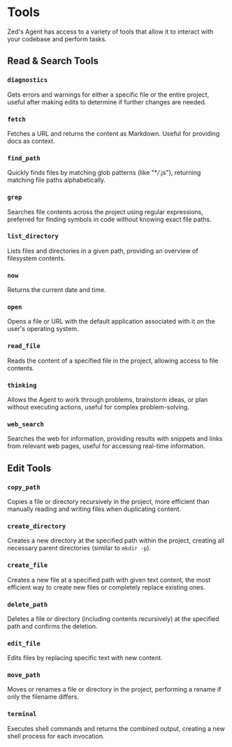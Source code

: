 # Tools

Zed's Agent has access to a variety of tools that allow it to interact with your codebase and perform tasks.

## Read & Search Tools

### `diagnostics`

Gets errors and warnings for either a specific file or the entire project, useful after making edits to determine if further changes are needed.

### `fetch`

Fetches a URL and returns the content as Markdown. Useful for providing docs as context.

### `find_path`

Quickly finds files by matching glob patterns (like "\*_/_.js"), returning matching file paths alphabetically.

### `grep`

Searches file contents across the project using regular expressions, preferred for finding symbols in code without knowing exact file paths.

### `list_directory`

Lists files and directories in a given path, providing an overview of filesystem contents.

### `now`

Returns the current date and time.

### `open`

Opens a file or URL with the default application associated with it on the user's operating system.

### `read_file`

Reads the content of a specified file in the project, allowing access to file contents.

### `thinking`

Allows the Agent to work through problems, brainstorm ideas, or plan without executing actions, useful for complex problem-solving.

### `web_search`

Searches the web for information, providing results with snippets and links from relevant web pages, useful for accessing real-time information.

## Edit Tools

### `copy_path`

Copies a file or directory recursively in the project, more efficient than manually reading and writing files when duplicating content.

### `create_directory`

Creates a new directory at the specified path within the project, creating all necessary parent directories (similar to `mkdir -p`).

### `create_file`

Creates a new file at a specified path with given text content, the most efficient way to create new files or completely replace existing ones.

### `delete_path`

Deletes a file or directory (including contents recursively) at the specified path and confirms the deletion.

### `edit_file`

Edits files by replacing specific text with new content.

### `move_path`

Moves or renames a file or directory in the project, performing a rename if only the filename differs.

### `terminal`

Executes shell commands and returns the combined output, creating a new shell process for each invocation.
